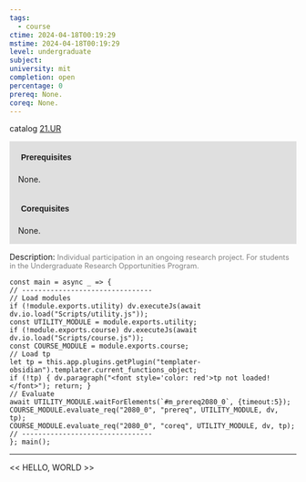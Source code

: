 ```yaml
---
tags:
  - course
ctime: 2024-04-18T00:19:29
mstime: 2024-04-18T00:19:29
level: undergraduate
subject: 
university: mit
completion: open
percentage: 0
prereq: None.
coreq: None.
---
```


catalog [21.UR](http://student.mit.edu/catalog/m21a.html#21.UR)

<span style="display: block; padding: 15px; background-color: rgb(100, 100, 100, 0.2);"><font id="m_prereq2080_0" style="display: block; font-family: Arial, sans-serif; font-weight: bold; padding: 5px">Prerequisites</font><br><span id="prereq2080_0">None.</span></span>
<span style="display: block; padding: 15px; background-color: rgb(100, 100, 100, 0.2);"><font id="m_coreq2080_0" style="display: block; font-family: Arial, sans-serif; font-weight: bold; padding: 5px">Corequisites</font><br><span id="coreq2080_0">None.</span></span>

<font style="">Description:</font>
<font style="color: grey; font-size: 0.8rem;">Individual participation in an ongoing research project. For students in the Undergraduate Research Opportunities Program.</font>

```dataviewjs
const main = async _ => {
// --------------------------------
// Load modules
if (!module.exports.utility) dv.executeJs(await dv.io.load("Scripts/utility.js"));
const UTILITY_MODULE = module.exports.utility;
if (!module.exports.course) dv.executeJs(await dv.io.load("Scripts/course.js"));
const COURSE_MODULE = module.exports.course;
// Load tp
let tp = this.app.plugins.getPlugin("templater-obsidian").templater.current_functions_object;
if (!tp) { dv.paragraph("<font style='color: red'>tp not loaded!</font>"); return; }
// Evaluate
await UTILITY_MODULE.waitForElements(`#m_prereq2080_0`, {timeout:5});
COURSE_MODULE.evaluate_req("2080_0", "prereq", UTILITY_MODULE, dv, tp);
COURSE_MODULE.evaluate_req("2080_0", "coreq", UTILITY_MODULE, dv, tp);
// --------------------------------
}; main();
```

---

<< HELLO, WORLD >>
